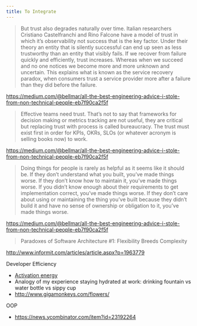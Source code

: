 ```yaml
---
title: To Integrate
---
```


> But trust also degrades naturally over time. Italian researchers Cristiano Castelfranchi and Rino Falcone have a model of trust in which it’s observability not success that is the key factor. Under their theory an entity that is silently successful can end up seen as less trustworthy than an entity that visibly fails. If we recover from failure quickly and efficiently, trust increases. Whereas when we succeed and no one notices we become more and more unknown and uncertain. This explains what is known as the service recovery paradox, when consumers trust a service provider more after a failure than they did before the failure.

https://medium.com/@bellmar/all-the-best-engineering-advice-i-stole-from-non-technical-people-eb7f90ca2f5f

> Effective teams need trust. That’s not to say that frameworks for decision making or metrics tracking are not useful, they are critical  but replacing trust with process is called bureaucracy. The trust must exist first in order for KPIs, OKRs, SLOs (or whatever acronym is selling books now) to work.

https://medium.com/@bellmar/all-the-best-engineering-advice-i-stole-from-non-technical-people-eb7f90ca2f5f

> Doing things for people is rarely as helpful as it seems like it should be. If they don’t understand what you built, you’ve made things worse. If they don’t know how to maintain it, you’ve made things worse. If you didn’t know enough about their requirements to get implementation correct, you’ve made things worse. If they don’t care about using or maintaining the thing you’ve built because they didn’t build it and have no sense of ownership or obligation to it, you’ve made things worse.

https://medium.com/@bellmar/all-the-best-engineering-advice-i-stole-from-non-technical-people-eb7f90ca2f5f

> Paradoxes of Software Architecture #1: Flexibility Breeds Complexity

http://www.informit.com/articles/article.aspx?p=1963779


Developer Efficiency
- [Activation energy](https://www.nature.com/scitable/content/ne0000/ne0000/ne0000/ne0000/14747799/U1CP3-3_EnzymeActivation_revised.jpg)
- Analogy of my experience staying hydrated at work: drinking fountain vs water bottle vs sippy cup
- http://www.gigamonkeys.com/flowers/

OOP
- https://news.ycombinator.com/item?id=23192264
